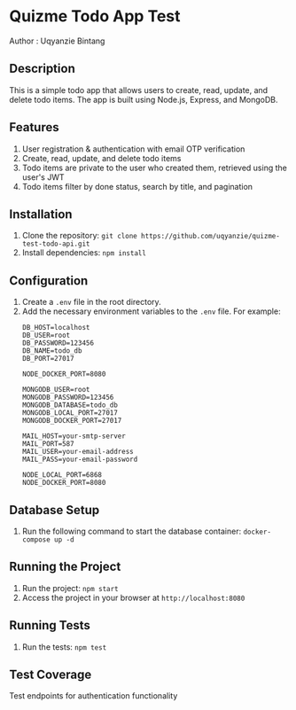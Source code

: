 # Quizme Todo App Test 

Author : Uqyanzie Bintang

## Description
This is a simple todo app that allows users to create, read, update, and delete todo items. The app is built using Node.js, Express, and MongoDB.

## Features
1. User registration & authentication with email OTP verification
2. Create, read, update, and delete todo items
3. Todo items are private to the user who created them, retrieved using the user's JWT
4. Todo items filter by done status, search by title, and pagination

## Installation
1. Clone the repository: `git clone https://github.com/uqyanzie/quizme-test-todo-api.git`
2. Install dependencies: `npm install`

## Configuration
1. Create a `.env` file in the root directory.
2. Add the necessary environment variables to the `.env` file. For example:
    ```
   DB_HOST=localhost
    DB_USER=root
    DB_PASSWORD=123456
    DB_NAME=todo_db
    DB_PORT=27017

    NODE_DOCKER_PORT=8080

    MONGODB_USER=root
    MONGODB_PASSWORD=123456
    MONGODB_DATABASE=todo_db
    MONGODB_LOCAL_PORT=27017
    MONGODB_DOCKER_PORT=27017

    MAIL_HOST=your-smtp-server
    MAIL_PORT=587
    MAIL_USER=your-email-address
    MAIL_PASS=your-email-password

    NODE_LOCAL_PORT=6868
    NODE_DOCKER_PORT=8080
    ```

## Database Setup
1. Run the following command to start the database container: `docker-compose up -d`

## Running the Project
1. Run the project: `npm start`
2. Access the project in your browser at `http://localhost:8080`

## Running Tests
1. Run the tests: `npm test`

## Test Coverage
Test endpoints for authentication functionality